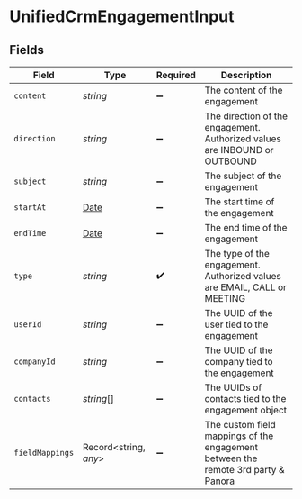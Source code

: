 # UnifiedCrmEngagementInput


## Fields

| Field                                                                                         | Type                                                                                          | Required                                                                                      | Description                                                                                   |
| --------------------------------------------------------------------------------------------- | --------------------------------------------------------------------------------------------- | --------------------------------------------------------------------------------------------- | --------------------------------------------------------------------------------------------- |
| `content`                                                                                     | *string*                                                                                      | :heavy_minus_sign:                                                                            | The content of the engagement                                                                 |
| `direction`                                                                                   | *string*                                                                                      | :heavy_minus_sign:                                                                            | The direction of the engagement. Authorized values are INBOUND or OUTBOUND                    |
| `subject`                                                                                     | *string*                                                                                      | :heavy_minus_sign:                                                                            | The subject of the engagement                                                                 |
| `startAt`                                                                                     | [Date](https://developer.mozilla.org/en-US/docs/Web/JavaScript/Reference/Global_Objects/Date) | :heavy_minus_sign:                                                                            | The start time of the engagement                                                              |
| `endTime`                                                                                     | [Date](https://developer.mozilla.org/en-US/docs/Web/JavaScript/Reference/Global_Objects/Date) | :heavy_minus_sign:                                                                            | The end time of the engagement                                                                |
| `type`                                                                                        | *string*                                                                                      | :heavy_check_mark:                                                                            | The type of the engagement. Authorized values are EMAIL, CALL or MEETING                      |
| `userId`                                                                                      | *string*                                                                                      | :heavy_minus_sign:                                                                            | The UUID of the user tied to the engagement                                                   |
| `companyId`                                                                                   | *string*                                                                                      | :heavy_minus_sign:                                                                            | The UUID of the company tied to the engagement                                                |
| `contacts`                                                                                    | *string*[]                                                                                    | :heavy_minus_sign:                                                                            | The UUIDs of contacts tied to the engagement object                                           |
| `fieldMappings`                                                                               | Record<string, *any*>                                                                         | :heavy_minus_sign:                                                                            | The custom field mappings of the engagement between the remote 3rd party & Panora             |
